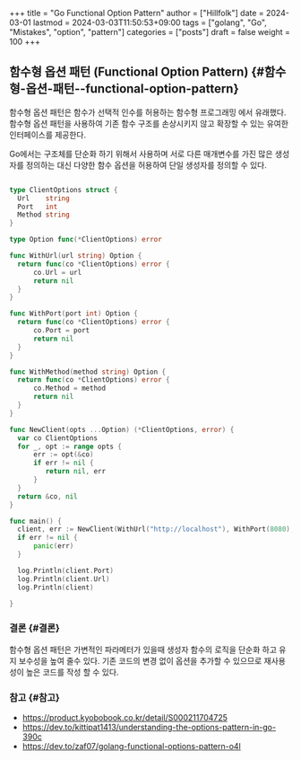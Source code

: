 +++
title = "Go Functional Option Pattern"
author = ["Hillfolk"]
date = 2024-03-01
lastmod = 2024-03-03T11:50:53+09:00
tags = ["golang", "Go", "Mistakes", "option", "pattern"]
categories = ["posts"]
draft = false
weight = 100
+++

## 함수형 옵션 패턴 (Functional Option Pattern) {#함수형-옵션-패턴--functional-option-pattern}

함수형 옵션 패턴은 함수가 선택적 인수를 허용하는 함수형 프로그래밍 에서 유래했다. 함수형 옵션 패턴을 사용하여 기존 함수 구조를 손상시키지 않고 확장할 수 있는 유여한 인터페이스를 제공한다.

Go에서는 구조체를 단순화 하기 위해서 사용하며 서로 다른 매개변수를 가진 많은 생성자를 정의하는 대신 다양한 함수 옵션을 허용하여 단일 생성자를 정의할 수 있다.

```GO

type ClientOptions struct {
  Url    string
  Port   int
  Method string
}

type Option func(*ClientOptions) error

func WithUrl(url string) Option {
  return func(co *ClientOptions) error {
      co.Url = url
      return nil
  }
}

func WithPort(port int) Option {
  return func(co *ClientOptions) error {
      co.Port = port
      return nil
  }
}

func WithMethod(method string) Option {
  return func(co *ClientOptions) error {
      co.Method = method
      return nil
  }
}

func NewClient(opts ...Option) (*ClientOptions, error) {
  var co ClientOptions
  for _, opt := range opts {
      err := opt(&co)
      if err != nil {
         return nil, err
      }
  }
  return &co, nil
}

func main() {
  client, err := NewClient(WithUrl("http://localhost"), WithPort(8080), WithMethod("GET"))
  if err != nil {
      panic(err)
  }

  log.Println(client.Port)
  log.Println(client.Url)
  log.Println(client)

}

```

### 결론 {#결론}

함수형 옵션 패턴은 가변적인 파라메터가 있을때 생성자 함수의 로직을 단순화 하고 유지 보수성을 높여 줄수 있다. 기존 코드의 변경 없이 옵션을 추가할 수 있으므로 재사용성이 높은 코드를 작성 할 수 있다.


### 참고 {#참고}

-   <https://product.kyobobook.co.kr/detail/S000211704725>
-   <https://dev.to/kittipat1413/understanding-the-options-pattern-in-go-390c>
-   <https://dev.to/zaf07/golang-functional-options-pattern-o4l>
